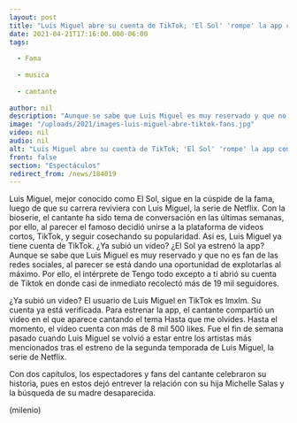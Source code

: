 ```yaml
---
layout: post
title: "Luis Miguel abre su cuenta de TikTok; 'El Sol' 'rompe' la app con increíble video"
date: 2021-04-21T17:16:00.000-06:00
tags:
  
  - Fama
  
  - musica
  
  - cantante
  
author: nil
description: "Aunque se sabe que Luis Miguel es muy reservado y que no es fan de las redes sociales, al parecer se está dando una oportunidad de explotarlas al máximo: se unió a TikTok. ¿Ya subió un video? ."
image: "/uploads/2021/images-luis-miguel-abre-tiktok-fans.jpg"
video: nil
audio: nil
alt: "Luis Miguel abre su cuenta de TikTok; 'El Sol' 'rompe' la app con increíble video"
front: false
section: "Espectáculos"
redirect_from: /news/184019
---
```


Luis Miguel, mejor conocido como El Sol, sigue en la cúspide de la fama, luego de que su carrera reviviera con Luis Miguel, la serie de Netflix. Con la bioserie, el cantante ha sido tema de conversación en las últimas semanas, por ello, al parecer el famoso decidió unirse a la plataforma de videos cortos, TikTok, y seguir cosechando su popularidad. Así es, Luis Miguel ya tiene cuenta de TikTok. ¿Ya subió un video? ¿El Sol ya estrenó la app? Aunque se sabe que Luis Miguel es muy reservado y que no es fan de las redes sociales, al parecer se está dando una oportunidad de explotarlas al máximo. Por ello, el intérprete de Tengo todo excepto a ti abrió su cuenta de Tiktok en donde casi de inmediato recolectó más de 19 mil seguidores. 

¿Ya subió un video? El usuario de Luis Miguel en TikTok es lmxlm. Su cuenta ya está verificada. Para estrenar la app, el cantante compartió un video en el que aparece cantando el tema Hasta que me olvides. Hasta el momento, el video cuenta con más de 8 mil 500 likes. Fue el fin de semana pasado cuando Luis Miguel se volvió a estar entre los artistas más mencionados tras el estreno de la segunda temporada de Luis Miguel, la serie de Netflix. 

Con dos capítulos, los espectadores y fans del cantante celebraron su historia, pues en estos dejó entrever la relación con su hija Michelle Salas y la búsqueda de su madre desaparecida. 

(milenio)